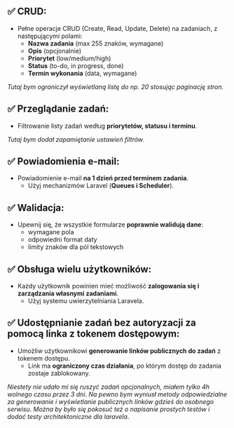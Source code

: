 ## ✅ CRUD:
- Pełne operacje CRUD (Create, Read, Update, Delete) na zadaniach, z następującymi polami:
  - **Nazwa zadania** (max 255 znaków, wymagane)
  - **Opis** (opcjonalnie)
  - **Priorytet** (low/medium/high)
  - **Status** (to-do, in progress, done)
  - **Termin wykonania** (data, wymagane)

*Tutaj bym ograniczył wyświetlaną listę do np. 20 stosując paginację stron.*

## ✅ Przeglądanie zadań:
- Filtrowanie listy zadań według **priorytetów, statusu i terminu**.

*Tutaj bym dodał zapamiętanie ustawień filtrów.*

## ✅ Powiadomienia e-mail:
- Powiadomienie e-mail **na 1 dzień przed terminem zadania**.
  - Użyj mechanizmów Laravel (**Queues i Scheduler**).

## ✅ Walidacja:
- Upewnij się, że wszystkie formularze **poprawnie walidują dane**:
  - wymagane pola
  - odpowiedni format daty
  - limity znaków dla pól tekstowych

## ✅ Obsługa wielu użytkowników:
- Każdy użytkownik powinien mieć możliwość **zalogowania się i zarządzania własnymi zadaniami**.
  - Użyj systemu uwierzytelniania Laravela.

## ✅ Udostępnianie zadań bez autoryzacji za pomocą linka z tokenem dostępowym:
- Umożliw użytkownikowi **generowanie linków publicznych do zadań** z tokenem dostępu.
  - Link ma **ograniczony czas działania**, po którym dostęp do zadania zostaje zablokowany.


*Niestety nie udało mi się ruszyć zadań opcjonalnych, miałem tylko 4h wolnego czasu przez 3 dni*.
*Na pewno bym wyniusł metody odpowiedzialne za generowanie i wyświetlanie publicznych linków gdzieś do osobnego serwisu*.
*Można by było się pokosuć też o napisanie prostych testów i dodać testy architektoniczne dla laravela*.



